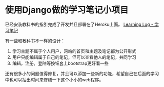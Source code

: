 # 使用Django做的学习笔记小项目

已经安装教科书的指引完成了开发并且部署在了Heroku上面。
[Learning Log - 学习笔记](https://stark-coast-79831.herokuapp.com/)

有一些和教科书不一样的设计：
1. 学习主题不属于个人用户，网站的首页和主题及笔记都为公开形式
2. 用户只能编辑属于自己的笔记，但可以查看他人的笔记，共同学习
3. 编辑，注册，登陆等按钮套上bootstrap更好看一些

还有很多小的问题值得修复，并且可以添加一些新的功能，希望自己在后面的学习中也可以抽出时间来修缮一下这个小小的web程序。
